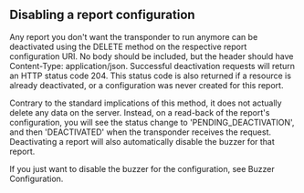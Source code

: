 <h2>Disabling a report configuration</h2>  
Any report you don't want the transponder to run anymore can be deactivated using the DELETE method on the respective report configuration URI. No body should be included, but the header should have Content-Type: application/json. Successful deactivation requests will return an HTTP status code 204. This status code is also returned if a resource is already deactivated, or a configuration was never created for this report.  

Contrary to the standard implications of this method, it does not actually delete any data on the server. Instead, on a read-back of the report's configuration, you will see the status change to 'PENDING_DEACTIVATION', and then 'DEACTIVATED' when the transponder receives the request. Deactivating a report will also automatically disable the buzzer for that report.  

If you just want to disable the buzzer for the configuration, see Buzzer Configuration.  
